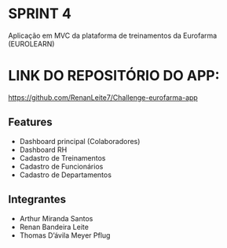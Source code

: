 # SPRINT 4
Aplicação em MVC da plataforma de treinamentos da Eurofarma (EUROLEARN)

# LINK DO REPOSITÓRIO DO APP: 
https://github.com/RenanLeite7/Challenge-eurofarma-app

## Features
- Dashboard principal (Colaboradores)
- Dashboard RH
- Cadastro de Treinamentos
- Cadastro de Funcionários
- Cadastro de Departamentos

## Integrantes
- Arthur Miranda Santos
- Renan Bandeira Leite
- Thomas D’ávila Meyer Pflug

